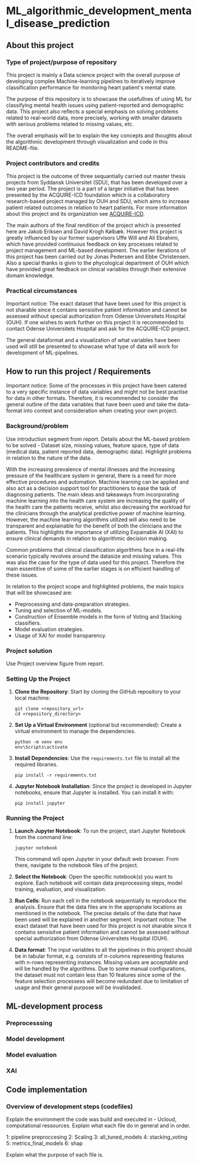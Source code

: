 # ML_algorithmic_development_mental_disease_prediction

## About this project
### Type of project/purpose of repository
This project is mainly a Data science project with the overall purpose of developing complex Machine-learning pipelines to iteratively improve classification performance for monitoring heart patient's mental state.

The purpose of this repository is to showcase the usefullnes of using ML for classifying mental health issues using patient-reported and demographic data. This project also reflects a special emphasis on solving problems related to real-world data, more precisely, working with smaller datasets with serious problems related to missing values, etc. 

The overall emphasis will be to explain the key concepts and thoughts about the algorithmic development through visualization and code in this README-file.

### Project contributors and credits
This project is the outcome of three sequantially carried out master thesis projects from Syddansk Universitet (SDU), that has been developed over a two year period. The project is a part of a larger initiative that has been presented by the ACQUIRE-ICD foundation which is a collaboratory research-based project managed by OUH and SDU, which aims to increase patient related outcomes in relation to heart patients. For more information about this project and its organization see [ACQUIRE-ICD](https://www.sdu.dk/en/om-sdu/instituttercentre/institut_psykologi/forskning/forskningsprojekter_/acquire-icd).
 
The main authors of the final rendition of the project which is presented here are Jakob Eriksen and David Krogh Kølbæk. However this project is greatly influenced by our former supervisors Uffe Will and Ali Ebrahimi, which have provided continuous feedback on key processes related to project management and ML-based development. The earlier iterations of this project has been carried out by Jonas Pedersen and Ebbe Christensen. Also a special thanks is givin to the phycological department of OUH which have provided great feedback on clinical variables through their extensive domain knowledge. 

### Practical circumstances
Important notice: The exact dataset that have been used for this project is not sharable since it contains sensisitve patient information and cannot be assessed without special authorization from Odense Universitets Hospital (OUH). If one wishes to work further on this project it is recommended to contact Odense Universitets Hospital and ask for the ACQUIRE-ICD project.

The general dataformat and a visualization of what variables have been used will still be presented to showcase what type of data will work for development of ML-pipelines.


## How to run this project / Requirements
Important notice: Some of the processes in this project have been catered to a very specific instance of data variables and might not be best practise for data in other formats. Therefore, it is recommended to consider the general outline of the data variables that have been used and take the data-format into context and consideration when creating your own project.

### Background/problem
Use introduction segment from report.
Details about the ML-based problem to be solved - Dataset size, missing values, feature space, type of data (medical data, patient reported data, demographic data).
Highlight problems in relation to the nature of the data.

With the increasing prevalence of mental illnesses and the increasing pressure of the healthcare system in general, there is a need for more effective procedures and automation. Machine learning can be applied and also act as a decision support tool for practitioners to ease the task of diagnosing patients. The main ideas and takeaways from incorporating machine learning into the health care system are increasing the quality of the health care the patients receive, whilst also decreasing the workload for the clinicians through the analytical predictive power of machine learning. However, the machine learning algorithms utilized will also need to be transparent and explainable for the benefit of both the clinicians and the patients. This highlights the importance of utilizing Expainable AI (XAI) to ensure clinical demands in relation to algorithmic decision making.

Common problems that clinical classification algorithms face in a real-life scenario typically revolves around the datasize and missing values. This was also the case for the type of data used for this project. Therefore the main essentitive of some of the earlier stages is on efficient handling of these issues.

In relation to the project scope and highlighted problems, the main topics that will be showcased are:
- Preprocessing and data-preparation strategies.
- Tuning and selection of ML-models.
- Construction of Ensemble models in the form of Voting and Stacking classifiers.
- Model evaluation strategies.
- Usage of XAI for model transparency.

### Project solution
Use Project overview figure from report.

### Setting Up the Project

1. **Clone the Repository**: Start by cloning the GitHub repository to your local machine:
    
    ```
    git clone <repository_url>
    cd <repository_directory>
    ```
    
2. **Set Up a Virtual Environment** (optional but recommended): Create a virtual environment to manage the dependencies.
    
    ```
    python -m venv env
    env\Scripts\activate
    ```
    
3. **Install Dependencies**: Use the `requirements.txt` file to install all the required libraries.
    
    ```
    pip install -r requirements.txt
    ```
    
4. **Jupyter Notebook Installation**: Since the project is developed in Jupyter notebooks, ensure that Jupyter is installed. You can install it with:
    
    ```
    pip install jupyter
    ```
    

### Running the Project

1. **Launch Jupyter Notebook**: To run the project, start Jupyter Notebook from the command line:
    
    ```
    jupyter notebook
    ```
    
    This command will open Jupyter in your default web browser. From there, navigate to the notebook files of the project.
    
2. **Select the Notebook**: Open the specific notebook(s) you want to explore. Each notebook will contain data preprocessing steps, model training, evaluation, and visualization.
3. **Run Cells**: Run each cell in the notebook sequentially to reproduce the analysis. Ensure that the data files are in the appropriate locations as mentioned in the notebook. The precise details of the data that have been used will be explained in another segment. Important notice: The exact dataset that have been used for this project is not sharable since it contains sensisitve patient information and cannot be assessed without special authorization from Odense Universitets Hospital (OUH). 

4. **Data format**: The input variables to all the pipelines in this project should be in tabular format, e.g. consists of n-columns representing features with n-rows representing instances. Missing values are acceptable and will be handled by the algorithms. Due to some manual configurations, the dataset must not contain less than 10 features since some of the feature selection processess will become redundant due to limitation of usage and their general purpose will be invalidaded. 





## ML-development process
### Preprocesssing
### Model development
### Model evaluation
### XAI 

## Code implementation
### Overview of development steps (codefiles)
Explain the environment the code was build and executed in - Ucloud, computational ressources. 
Explain what each file do in general and in order.

1: pipeline preproccesing
2: Scaling
3: all_tuned_models
4: stacking_voting
5: metrics_final_models
6: shap

Explain what the purpose of each file is. 
